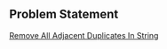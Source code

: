 ## Problem Statement
[Remove All Adjacent Duplicates In String](https://leetcode.com/problems/remove-all-adjacent-duplicates-in-string/)